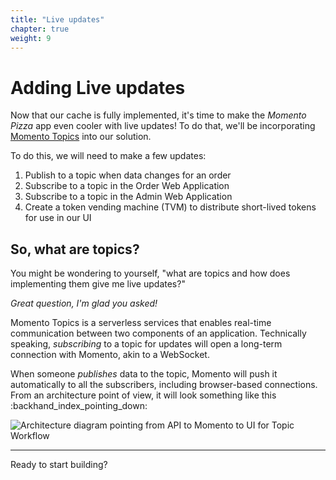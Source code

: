 ```yaml
---
title: "Live updates" 
chapter: true
weight: 9
---
```


# Adding Live updates

Now that our cache is fully implemented, it's time to make the *Momento Pizza* app even cooler with live updates! To do that, we'll be incorporating [Momento Topics](https://docs.momentohq.com/introduction/momento-topics) into our solution. 

To do this, we will need to make a few updates:

1. Publish to a topic when data changes for an order
2. Subscribe to a topic in the Order Web Application
3. Subscribe to a topic in the Admin Web Application
1. Create a token vending machine (TVM) to distribute short-lived tokens for use in our UI

## So, what are topics?

You might be wondering to yourself, "what are topics and how does implementing them give me live updates?"

*Great question, I'm glad you asked!*

Momento Topics is a serverless services that enables real-time communication between two components of an application. Technically speaking, *subscribing* to a topic for updates will open a long-term connection with Momento, akin to a WebSocket. 

When someone *publishes* data to the topic, Momento will push it automatically to all the subscribers, including browser-based connections. From an architecture point of view, it will look something like this :backhand_index_pointing_down:

![Architecture diagram pointing from API to Momento to UI for Topic Workflow](/images/9_live_architecture.png)

___

Ready to start building?